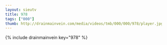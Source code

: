 ```yaml
--- 
layout: sieutv
title: 978
tags: ["000"]
thumb: http://drainmainvein.com/media/videos/tmb/000/000/978/player.jpg
---
```

{% include drainmainvein key="978" %} 
